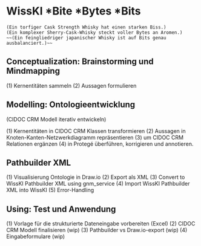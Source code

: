 <!--

author: Gudrun Schwenk und Canan Hastik  
email:    
version:  v1
language: DE

icon:     https://raw.githubusercontent.com/chastik/Beratung_Dateityp_Bild/refs/heads/main/SODa-Logo_full.svg
link:     https://raw.githubusercontent.com/chastik/Beratung/refs/heads/main/soda.css

comment:  WissKi SODA OERs

-->

# WissKI *Bite *Bytes *Bits
	(Ein torfiger Cask Strength Whisky hat einen starken Biss.)
	(Ein komplexer Sherry-Cask-Whisky steckt voller Bytes an Aromen.)
	~~(Ein feingliedriger japanischer Whisky ist auf Bits genau ausbalanciert.)~~


## Conceptualization: Brainstorming und Mindmapping

(1) Kernentitäten sammeln
(2) Aussagen formulieren

## Modelling: Ontologieentwicklung 
(CIDOC CRM Modell iterativ entwickeln)

(1) Kernentitäten in CIDOC CRM Klassen transformieren
(2) Aussagen in Knoten-Kanten-Netzwerkdiagramm repräsentieren
(3) um CIDOC CRM Relationen ergänzen
(4) in Protegé überführen, korrigieren und annotieren. 

## Pathbuilder XML

(1) Visualisierung Ontologie in Draw.io
(2) Export als XML
(3) Convert to WissKI Pathbuilder XML using gnm_service
(4) Import WissKI Pathbuilder XML into WissKI
(5) Error-Handling

## Using: Test und Anwendung

(1) Vorlage für die strukturierte Dateneingabe vorbereiten (Excel)
(2) CIDOC CRM Modell finalisieren (wip)
(3) Pathbuilder vs Draw.io-export (wip)
(4) Eingabeformulare (wip)